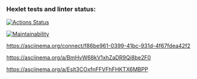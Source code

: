 ### Hexlet tests and linter status:

[![Actions Status](https://github.com/willifin/frontend-project-44/actions/workflows/hexlet-check.yml/badge.svg)](https://github.com/willifin/frontend-project-44/actions)

[![Maintainability](https://api.codeclimate.com/v1/badges/7688aefff551ad371df5/maintainability)](https://codeclimate.com/github/willifin/frontend-project-44/maintainability)

https://asciinema.org/connect/f86be961-0399-41bc-931d-4f67fdea42f2

https://asciinema.org/a/BmHvW68kV1xhZaDR9Qi8be2F0

https://asciinema.org/a/Eslt3COxfnFFVFhFHKTX6MBPP
